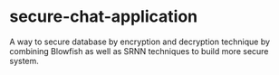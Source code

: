 # secure-chat-application
A way to secure database by encryption and decryption technique by combining Blowfish as well as SRNN techniques to build more secure system.
